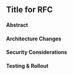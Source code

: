 ## Title for RFC

#### Abstract


#### Architecture Changes


#### Security Considerations


#### Testing & Rollout
